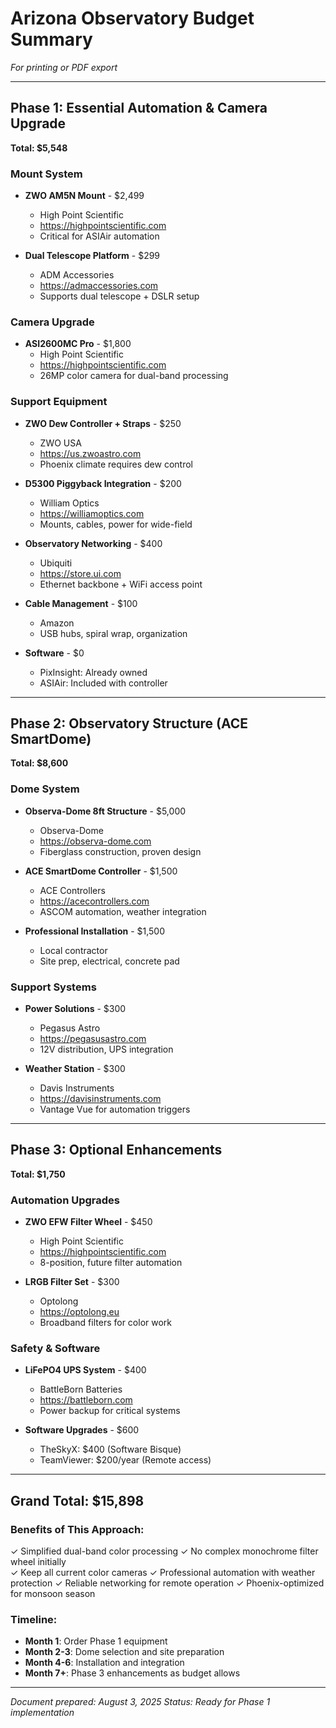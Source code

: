 # Arizona Observatory Budget Summary
*For printing or PDF export*

---

## Phase 1: Essential Automation & Camera Upgrade
**Total: $5,548**

### Mount System
- **ZWO AM5N Mount** - $2,499
  - High Point Scientific
  - https://highpointscientific.com
  - Critical for ASIAir automation

- **Dual Telescope Platform** - $299
  - ADM Accessories  
  - https://admaccessories.com
  - Supports dual telescope + DSLR setup

### Camera Upgrade
- **ASI2600MC Pro** - $1,800
  - High Point Scientific
  - https://highpointscientific.com
  - 26MP color camera for dual-band processing

### Support Equipment
- **ZWO Dew Controller + Straps** - $250
  - ZWO USA
  - https://us.zwoastro.com
  - Phoenix climate requires dew control

- **D5300 Piggyback Integration** - $200
  - William Optics
  - https://williamoptics.com
  - Mounts, cables, power for wide-field

- **Observatory Networking** - $400
  - Ubiquiti  
  - https://store.ui.com
  - Ethernet backbone + WiFi access point

- **Cable Management** - $100
  - Amazon
  - USB hubs, spiral wrap, organization

- **Software** - $0
  - PixInsight: Already owned
  - ASIAir: Included with controller

---

## Phase 2: Observatory Structure (ACE SmartDome)
**Total: $8,600**

### Dome System
- **Observa-Dome 8ft Structure** - $5,000
  - Observa-Dome
  - https://observa-dome.com
  - Fiberglass construction, proven design

- **ACE SmartDome Controller** - $1,500
  - ACE Controllers
  - https://acecontrollers.com
  - ASCOM automation, weather integration

- **Professional Installation** - $1,500
  - Local contractor
  - Site prep, electrical, concrete pad

### Support Systems
- **Power Solutions** - $300
  - Pegasus Astro
  - https://pegasusastro.com
  - 12V distribution, UPS integration

- **Weather Station** - $300
  - Davis Instruments
  - https://davisinstruments.com
  - Vantage Vue for automation triggers

---

## Phase 3: Optional Enhancements
**Total: $1,750**

### Automation Upgrades
- **ZWO EFW Filter Wheel** - $450
  - High Point Scientific
  - https://highpointscientific.com
  - 8-position, future filter automation

- **LRGB Filter Set** - $300
  - Optolong
  - https://optolong.eu
  - Broadband filters for color work

### Safety & Software
- **LiFePO4 UPS System** - $400
  - BattleBorn Batteries
  - https://battleborn.com
  - Power backup for critical systems

- **Software Upgrades** - $600
  - TheSkyX: $400 (Software Bisque)
  - TeamViewer: $200/year (Remote access)

---

## Grand Total: $15,898

### Benefits of This Approach:
✓ Simplified dual-band color processing
✓ No complex monochrome filter wheel initially  
✓ Keep all current color cameras
✓ Professional automation with weather protection
✓ Reliable networking for remote operation
✓ Phoenix-optimized for monsoon season

### Timeline:
- **Month 1**: Order Phase 1 equipment
- **Month 2-3**: Dome selection and site preparation  
- **Month 4-6**: Installation and integration
- **Month 7+**: Phase 3 enhancements as budget allows

---

*Document prepared: August 3, 2025*
*Status: Ready for Phase 1 implementation*
